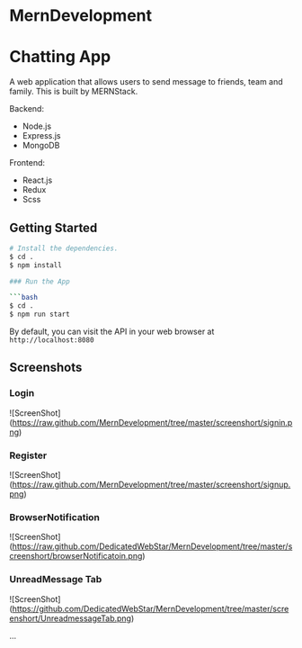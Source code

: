 # MernDevelopment
# Chatting App

A web application that allows users to send message to friends, team and family. This is built by MERNStack.

Backend:

* Node.js
* Express.js
* MongoDB

Frontend:

* React.js
* Redux 
* Scss


## Getting Started

```bash
# Install the dependencies.
$ cd .
$ npm install

### Run the App

```bash
$ cd .
$ npm run start
```

By default, you can visit the API in your web browser at `http://localhost:8080`

## Screenshots

### Login
![ScreenShot]
(https://raw.github.com/MernDevelopment/tree/master/screenshort/signin.png)

### Register
![ScreenShot]
(https://raw.github.com/MernDevelopment/tree/master/screenshort/signup.png)

### BrowserNotification
![ScreenShot]
(https://raw.github.com/DedicatedWebStar/MernDevelopment/tree/master/screenshort/browserNotificatoin.png)

### UnreadMessage Tab
![ScreenShot]
(https://github.com/DedicatedWebStar/MernDevelopment/tree/master/screenshort/UnreadmessageTab.png)

...
